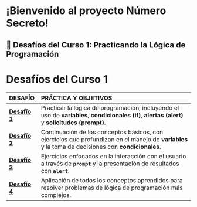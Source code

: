 # ¡Bienvenido al proyecto Número Secreto!

## 🚀 Desafíos del Curso 1: Practicando la Lógica de Programación

# Desafíos del Curso 1

| DESAFÍO | PRÁCTICA Y OBJETIVOS |
| :--- | :--- |
| **[Desafío 1](NumeroSecreto%20V.1/desafiosCurso1/Desafio-1.md)** | Practicar la lógica de programación, incluyendo el uso de **variables**, **condicionales (if)**, **alertas (alert)** y **solicitudes (prompt)**. |
| **[Desafío 2](../desafiosCurso1/Desafio-2.md)** | Continuación de los conceptos básicos, con ejercicios que profundizan en el manejo de **variables** y la toma de decisiones con **condicionales**. |
| **[Desafío 3](../desafiosCurso1/Desafio-3.md)** | Ejercicios enfocados en la interacción con el usuario a través de **`prompt`** y la presentación de resultados con **`alert`**. |
| **[Desafío 4](../desafiosCurso1/Desafio-4.md)** | Aplicación de todos los conceptos aprendidos para resolver problemas de lógica de programación más complejos. |
